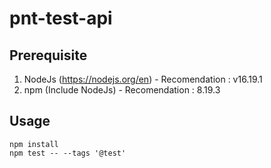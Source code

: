 # pnt-test-api

## Prerequisite

1. NodeJs (https://nodejs.org/en) - Recomendation : v16.19.1
2. npm (Include NodeJs) - Recomendation : 8.19.3

## Usage

```
npm install
npm test -- --tags '@test'
```
